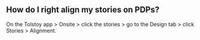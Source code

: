 ## How do I right align my stories on PDPs?

On the Tolstoy app > Onsite > click the stories > go to the Design tab > click Stories > Alignment.

